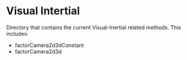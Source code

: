 # Visual Intertial
Directory that contains the current Visual-Inertial related methods. This includes:
 * factorCamera2d3dConstant
 * factorCamera2d3d
